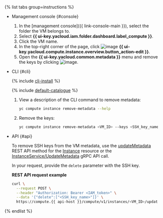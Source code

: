 {% list tabs group=instructions %}

- Management console {#console}

  1. In the [management console]({{ link-console-main }}), select the folder the VM belongs to.
  1. Select **{{ ui-key.yacloud.iam.folder.dashboard.label_compute }}**.
  1. Click the VM name.
  1. In the top-right corner of the page, click ![image](../../_assets/pencil.svg) **{{ ui-key.yacloud.compute.instance.overview.button_action-edit }}**.
  1. Open the **{{ ui-key.yacloud.common.metadata }}** menu and remove the keys by clicking ![image](../../_assets/cross.svg).

- CLI {#cli}

  {% include [cli-install](../cli-install.md) %}

  {% include [default-catalogue](../default-catalogue.md) %}

  1. View a description of the CLI command to remove metadata:

      ```bash
      yc compute instance remove-metadata --help
      ```

  1. Remove the keys:

      ```bash
      yc compute instance remove-metadata <VM_ID> --keys <SSH_key_name>
      ```

- API {#api}

  To remove SSH keys from the VM metadata, use the [updateMetadata](../../compute/api-ref/Instance/updateMetadata.md) REST API method for the [Instance](../../compute/api-ref/Instance/) resource or the [InstanceService/UpdateMetadata](../../compute/api-ref/grpc/Instance/updateMetadata.md) gRPC API call.

  In your request, provide the `delete` parameter with the SSH key.

  **REST API request example**

  ```bash
  curl \
    --request POST \
    --header "Authorization: Bearer <IAM_token>" \
    --data '{"delete":["<SSH_key_name>"]}' \
    https://compute.{{ api-host }}/compute/v1/instances/<VM_ID>/updateMetadata
  ```

{% endlist %}
